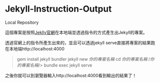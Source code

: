 # Jekyll-Instruction-Output
Local Repository


這個專案是按照[Jeklly官網](http://jekyllrb.com/)在本地端並透過指令的方式產生出Jekyll的專案。

透過官網上的指令所產生出來的，並且可以透過jekyll serve直接將專案的結果跑在本地端http://localhost:4000
> gem install jekyll bundler
> jekyll new *你的專案名稱*
> cd *你的專案名稱*
/*你的專案名稱*/> bundle exec jekyll serve

之後你就可以到瀏覽器輸入http://localhost:4000看到輸出的結果了！




